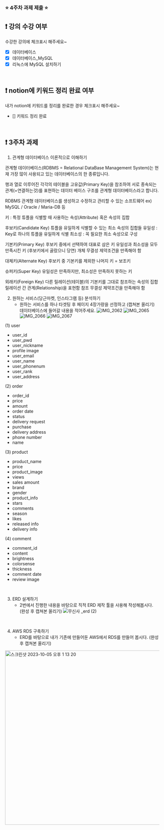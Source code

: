 ### ⭐️ 4주차 과제 제출 ⭐️

## ❗️ 강의 수강 여부
수강한 강의에 체크표시 해주세요~

- [x] 데이터베이스
- [x] 데이터베이스_MySQL
- [x] 리눅스에 MySQL 설치하기

<br>

## ❗️ notion에 키워드 정리 완료 여부
   내가 notion에 키워드를 정리를 완료한 경우 체크표시 해주세요~

- [] 키워드 정리 완료

<br>

## ❗️ 3주차 과제
1. 관계형 데이터베이스 이론적으로 이해하기

관계형 데이터베이스(RDBMS = Relational DataBase Management System)는 현재 가장 많이 사용되고 있는 데이터베이스의 한 종류입니다.

행과 열로 이루어진 각각의 테이블을 고유값(Primary Key)을 참조하여 서로 종속되는 관계(=연결하는것)를 표현하는 데이터 베이스 구조를 관계형 데이터베이스라고 합니다.

RDBMS
관계형 데이터베이스를 생성하고 수정하고 관리할 수 있는 소프트웨어
ex) MySQL / Oracle / Maria-DB 등

키 : 특정 튜플을 식별할 때 사용하는 속성(Attribute) 혹은 속성의 집합

후보키(Candidate Key)
튜플을 유일하게 식별할 수 있는 최소 속성의 집합들
유일성 : Key로 하나의 튜플을 유일하게 식별
최소성 : 꼭 필요한 최소 속성으로 구성

기본키(Primary Key)
후보키 중에서 선택하여 대표로 삼은 키
유일성과 최소성을 모두 만족시킨 키 (후보키에서 골랐으니 당연)
개체 무결성 제약조건을 만족해야 함

대체키(Alternate Key)
후보키 중 기본키를 제외한 나머지 키 = 보조키

슈퍼키(Super Key)
유일성은 만족하지만, 최소성은 만족하지 못하는 키

외래키(Foreign Key)
다른 릴레이션(테이블)의 기본키를 그대로 참조하는 속성의 집합
릴레이션 간 관계(Relationship)을 표현함
참조 무결성 제약조건을 만족해야 함
<br/>

2. 원하는 서비스(당근마켓, 인스타그램 등) 분석하기
   - 원하는 서비스를 하나 타겟팅 후 페이지 4장가량을 선정하고 (캡쳐본 올리기) 데이터베이스에 들어갈 내용을 적어주세요.
   ![IMG_2062](https://github.com/dbtjgus6988/2023-Server-Study/assets/144633320/8b9fed65-97de-4902-98be-bf9f0d5b4f4a)
![IMG_2065](https://github.com/dbtjgus6988/2023-Server-Study/assets/144633320/d888ab31-89d7-40e5-a254-c084abf85ad2)
![IMG_2066](https://github.com/dbtjgus6988/2023-Server-Study/assets/144633320/3437c0cc-8dba-4bb4-8663-b3f822598528)
![IMG_2067](https://github.com/dbtjgus6988/2023-Server-Study/assets/144633320/5f8f910c-a3c0-463b-8fef-3f19f06fef54)

(1) user
- user_id
- user_pwd
- user_nickname
- profile image
- user_email
- user_name
- user_phonenum
- user_rank
- user_address

(2) order
- order_id
- price
- amount
- order date
- status
- delivery request
- purchase
- delivery address
- phone number
- name

(3) product
- product_name
- price
- product_image
- views
- sales amount
- brand
- gender
- product_info
- stars
- comments
- season
- likes
- released info
- delivery info

(4) comment
- comment_id
- content
- brightness
- colorsense
- thickness
- comment date
- review image

<br/>

3. ERD 설계하기
   - 2번에서 진행한 내용을 바탕으로 직적 ERD 제작 툴을 사용해 작성해봅시다. (완성 후 캡쳐본 올리기)
![무신사 _erd (2)](https://github.com/dbtjgus6988/2023-Server-Study/assets/144633320/218c034e-2284-4d1b-92ea-140ea859ab1c)


<br/>

4. AWS RDS 구축하기
   - ERD를 바탕으로 내가 기존에 만들어둔 AWS에서 RDS를 만들어 봅시다. (완성 후 캡쳐본 올리기)
<img width="569" alt="스크린샷 2023-10-05 오후 1 13 20" src="https://github.com/dbtjgus6988/2023-Server-Study/assets/144633320/be8f3b0d-3721-4857-8e58-d12acc04375d">

<br/>



